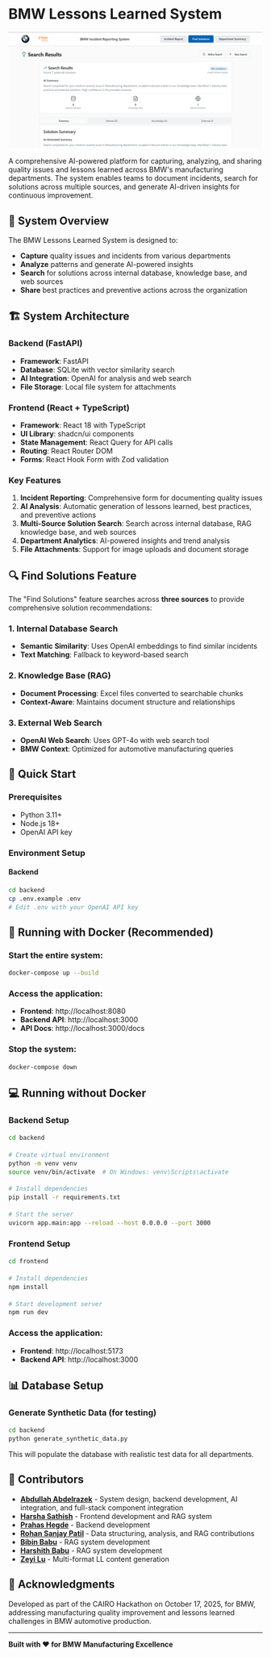 # BMW Lessons Learned System

![BMW Lessons Learned Dashboard](dashboard-screenshot.png)

A comprehensive AI-powered platform for capturing, analyzing, and sharing quality issues and lessons learned across BMW's manufacturing departments. The system enables teams to document incidents, search for solutions across multiple sources, and generate AI-driven insights for continuous improvement.

## 🎯 System Overview

The BMW Lessons Learned System is designed to:

- **Capture** quality issues and incidents from various departments
- **Analyze** patterns and generate AI-powered insights
- **Search** for solutions across internal database, knowledge base, and web sources
- **Share** best practices and preventive actions across the organization

## 🏗️ System Architecture

### Backend (FastAPI)

- **Framework**: FastAPI
- **Database**: SQLite with vector similarity search
- **AI Integration**: OpenAI for analysis and web search
- **File Storage**: Local file system for attachments

### Frontend (React + TypeScript)

- **Framework**: React 18 with TypeScript
- **UI Library**: shadcn/ui components
- **State Management**: React Query for API calls
- **Routing**: React Router DOM
- **Forms**: React Hook Form with Zod validation

### Key Features

1. **Incident Reporting**: Comprehensive form for documenting quality issues
2. **AI Analysis**: Automatic generation of lessons learned, best practices, and preventive actions
3. **Multi-Source Solution Search**: Search across internal database, RAG knowledge base, and web sources
4. **Department Analytics**: AI-powered insights and trend analysis
5. **File Attachments**: Support for image uploads and document storage

## 🔍 Find Solutions Feature

The "Find Solutions" feature searches across **three sources** to provide comprehensive solution recommendations:

### 1. Internal Database Search

- **Semantic Similarity**: Uses OpenAI embeddings to find similar incidents
- **Text Matching**: Fallback to keyword-based search

### 2. Knowledge Base (RAG)

- **Document Processing**: Excel files converted to searchable chunks
- **Context-Aware**: Maintains document structure and relationships

### 3. External Web Search

- **OpenAI Web Search**: Uses GPT-4o with web search tool
- **BMW Context**: Optimized for automotive manufacturing queries

## 🚀 Quick Start

### Prerequisites

- Python 3.11+
- Node.js 18+
- OpenAI API key

### Environment Setup

#### Backend

```bash
cd backend
cp .env.example .env
# Edit .env with your OpenAI API key
```

## 🐳 Running with Docker (Recommended)

### Start the entire system:

```bash
docker-compose up --build
```

### Access the application:

- **Frontend**: http://localhost:8080
- **Backend API**: http://localhost:3000
- **API Docs**: http://localhost:3000/docs

### Stop the system:

```bash
docker-compose down
```

## 💻 Running without Docker

### Backend Setup

```bash
cd backend

# Create virtual environment
python -m venv venv
source venv/bin/activate  # On Windows: venv\Scripts\activate

# Install dependencies
pip install -r requirements.txt

# Start the server
uvicorn app.main:app --reload --host 0.0.0.0 --port 3000
```

### Frontend Setup

```bash
cd frontend

# Install dependencies
npm install

# Start development server
npm run dev
```

### Access the application:

- **Frontend**: http://localhost:5173
- **Backend API**: http://localhost:3000

## 📊 Database Setup

### Generate Synthetic Data (for testing)

```bash
cd backend
python generate_synthetic_data.py
```

This will populate the database with realistic test data for all departments.

## 👥 Contributors

- [**Abdullah Abdelrazek**](https://github.com/3bodymo) - System design, backend development, AI integration, and full-stack component integration
- [**Harsha Sathish**](https://github.com/hxrshx) - Frontend development and RAG system
- [**Prahas Hegde**](https://github.com/PrahasHegde) - Backend development
- [**Rohan Sanjay Patil**](https://github.com/rohan2700) - Data structuring, analysis, and RAG contributions
- [**Bibin Babu**](https://github.com/bibinsees) - RAG system development
- [**Harshith Babu**](https://github.com/Haarshiith/) - RAG system development
- [**Zeyi Lu**](https://github.com/ZEYILU) - Multi-format LL content generation

## 🙏 Acknowledgments

Developed as part of the CAIRO Hackathon on October 17, 2025, for BMW, addressing manufacturing quality improvement and lessons learned challenges in BMW automotive production.

---

**Built with ❤️ for BMW Manufacturing Excellence**
